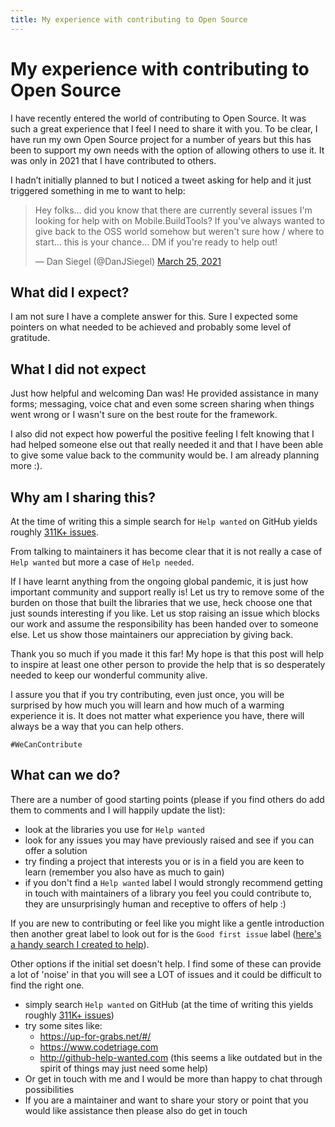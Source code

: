 ```yaml
---
title: My experience with contributing to Open Source
---
```

# My experience with contributing to Open Source

I have recently entered the world of contributing to Open Source. It was such a great experience that I feel I need to share it with you. To be clear, I have run my own Open Source project for a number of years but this has been to support my own needs with the option of allowing others to use it. It was only in 2021 that I have contributed to others.

I hadn’t initially planned to but I noticed a tweet asking for help and it just triggered something in me to want to help:

<blockquote class="twitter-tweet"><p lang="en" dir="ltr">Hey folks... did you know that there are currently several issues I&#39;m looking for help with on Mobile.BuildTools? If you&#39;ve always wanted to give back to the OSS world somehow but weren&#39;t sure how / where to start... this is your chance... DM if you&#39;re ready to help out!</p>&mdash; Dan Siegel (@DanJSiegel) <a href="https://twitter.com/DanJSiegel/status/1375157921672126467?ref_src=twsrc%5Etfw">March 25, 2021</a></blockquote> <script async src="https://platform.twitter.com/widgets.js" charset="utf-8"></script>

## What did I expect?

I am not sure I have a complete answer for this. Sure I expected some pointers on what needed to be achieved and probably some level of gratitude.

## What I did not expect

Just how helpful and welcoming Dan was! He provided assistance in many forms; messaging, voice chat and even some screen sharing when things went wrong or I wasn't sure on the best route for the framework.

I also did not expect how powerful the positive feeling I felt knowing that I had helped someone else out that really needed it and that I have been able to give some value back to the community would be. I am already planning more :).

## Why am I sharing this?

At the time of writing this a simple search for `Help wanted` on GitHub yields roughly [311K+ issues](https://github.com/search?q=is%3Aissue+is%3Aopen+label%3A%22help+wanted%22).

From talking to maintainers it has become clear that it is not really a case of `Help wanted` but more a case of `Help needed`.

If I have learnt anything from the ongoing global pandemic, it is just how important community and support really is! Let us try to remove some of the burden on those that built the libraries that we use, heck choose one that just sounds interesting if you like. Let us stop raising an issue which blocks our work and assume the responsibility has been handed over to someone else. Let us show those maintainers our appreciation by giving back.

Thank you so much if you made it this far! My hope is that this post will help to inspire at least one other person to provide the help that is so desperately needed to keep our wonderful community alive.

I assure you that if you try contributing, even just once, you will be surprised by how much you will learn and how much of a warming experience it is. It does not matter what experience you have, there will always be a way that you can help others. 

`#WeCanContribute`

## What can we do?

There are a number of good starting points (please if you find others do add them to comments and I will happily update the list):

* look at the libraries you use for `Help wanted`
* look for any issues you may have previously raised and see if you can offer a solution
* try finding a project that interests you or is in a field you are keen to learn (remember you also have as much to gain)
* if you don't find a `Help wanted` label I would strongly recommend getting in touch with maintainers of a library you feel you could contribute to, they are unsurprisingly human and receptive to offers of help :)
 
If you are new to contributing or feel like you might like a gentle introduction then another great label to look out for is the `Good first issue` label ([here's a handy search I created to help](https://github.com/search?q=is%3Aissue+is%3Aopen+label%3A%22good+first+issue%22)).

Other options if the initial set doesn't help. I find some of these can provide a lot of 'noise' in that you will see a LOT of issues and it could be difficult to find the right one.
* simply search `Help wanted` on GitHub (at the time of writing this yields roughly [311K+ issues](https://github.com/search?q=is%3Aissue+is%3Aopen+label%3A%22help+wanted%22))
* try some sites like:
  * https://up-for-grabs.net/#/
  * https://www.codetriage.com
  * http://github-help-wanted.com (this seems a like outdated but in the spirit of things may just need some help)
* Or get in touch with me and I would be more than happy to chat through possibilities
* If you are a maintainer and want to share your story or point that you would like assistance then please also do get in touch
